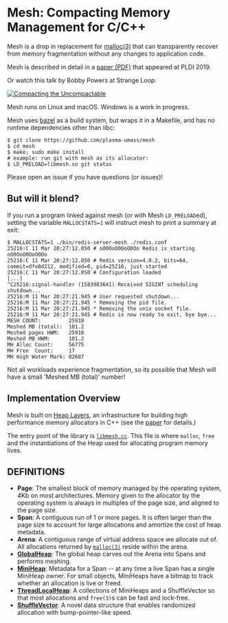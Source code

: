 Mesh: Compacting Memory Management for C/C++
============================================

Mesh is a drop in replacement for
[malloc(3)](http://man7.org/linux/man-pages/man3/malloc.3.html)
that can transparently recover from memory fragmentation without any changes
to application code.

Mesh is described in detail in a [paper (PDF)](https://github.com/plasma-umass/Mesh/raw/master/mesh-pldi19-powers.pdf) that appeared at PLDI 2019.

Or watch this talk by Bobby Powers at Strange Loop:

[![Compacting the Uncompactable](https://img.youtube.com/vi/c1UBJbfR-H0/0.jpg)](https://www.youtube.com/watch?v=c1UBJbfR-H0)

Mesh runs on Linux and macOS.  Windows is a work in progress.

Mesh uses [bazel](https://bazel.build/) as a build system, but wraps it in a Makefile, and has no runtime dependencies
other than libc:

```
$ git clone https://github.com/plasma-umass/mesh
$ cd mesh
$ make; sudo make install
# example: run git with mesh as its allocator:
$ LD_PRELOAD=libmesh.so git status
```

Please open an issue if you have questions (or issues)!


But will it blend?
------------------

If you run a program linked against mesh (or with Mesh `LD_PRELOAD`ed), setting the variable `MALLOCSTATS=1` will instruct mesh to print a summary at exit:

```
$ MALLOCSTATS=1 ./bin/redis-server-mesh ./redis.conf
25216:C 11 Mar 20:27:12.050 # oO0OoO0OoO0Oo Redis is starting oO0OoO0OoO0Oo
25216:C 11 Mar 20:27:12.050 # Redis version=4.0.2, bits=64, commit=dfe0d212, modified=0, pid=25216, just started
25216:C 11 Mar 20:27:12.050 # Configuration loaded
[...]
^C25216:signal-handler (1583983641) Received SIGINT scheduling shutdown...
25216:M 11 Mar 20:27:21.945 # User requested shutdown...
25216:M 11 Mar 20:27:21.945 * Removing the pid file.
25216:M 11 Mar 20:27:21.945 * Removing the unix socket file.
25216:M 11 Mar 20:27:21.945 # Redis is now ready to exit, bye bye...
MESH COUNT:         25918
Meshed MB (total):  101.2
Meshed pages HWM:   25918
Meshed MB HWM:      101.2
MH Alloc Count:     56775
MH Free  Count:     17
MH High Water Mark: 82687
```

Not all workloads experience fragmentation, so its possible that Mesh will have a small 'Meshed MB (total)' number!


Implementation Overview
-----------------------

Mesh is built on [Heap Layers](http://heaplayers.org/), an
infrastructure for building high performance memory allocators in C++
(see the
[paper](https://people.cs.umass.edu/~emery/pubs/berger-pldi2001.pdf)
for details.)

The entry point of the library is [`libmesh.cc`](src/libmesh.cc).
This file is where `malloc`, `free` and the instantiations of the
Heap used for allocating program memory lives.


DEFINITIONS
-----------

- **Page**: The smallest block of memory managed by the operating
  system, 4Kb on most architectures.  Memory given to the allocator by
  the operating system is always in multiples of the page size, and
  aligned to the page size.
- **Span**: A contiguous run of 1 or more pages.  It is often larger
  than the page size to account for large allocations and amortize the
  cost of heap metadata.
- **Arena**: A contiguous range of virtual address space we allocate
  out of.  All allocations returned by
  [`malloc(3)`](http://man7.org/linux/man-pages/man3/malloc.3.html)
  reside within the arena.
- [**GlobalHeap**](src/global_heap.h): The global heap carves out the
  Arena into Spans and performs meshing.
- [**MiniHeap**](src/mini_heap.h): Metadata for a Span -- at any time
  a live Span has a single MiniHeap owner.  For small objects,
  MiniHeaps have a bitmap to track whether an allocation is live or
  freed.
- [**ThreadLocalHeap**](src/thread_local_heap.h): A collections of
  MiniHeaps and a ShuffleVector so that most allocations and
  `free(3)`s can be fast and lock-free.
- [**ShuffleVector**](src/shuffle_vector.h): A novel data structure
  that enables randomized allocation with bump-pointer-like speed.
